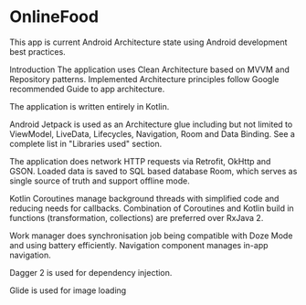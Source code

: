 # OnlineFood

This app is current Android Architecture state using Android development best practices.
 
Introduction
The application uses Clean Architecture based on MVVM and Repository patterns. Implemented Architecture principles follow Google
recommended Guide to app architecture.

The application is written entirely in Kotlin.

Android Jetpack is used as an Architecture glue including but not limited to ViewModel, LiveData, Lifecycles, Navigation, 
Room and Data Binding. See a complete list in "Libraries used" section.

The application does network HTTP requests via Retrofit, OkHttp and GSON. Loaded data is saved to SQL based database Room, 
which serves as single source of truth and support offline mode.

Kotlin Coroutines manage background threads with simplified code and reducing needs for callbacks. 
Combination of Coroutines and Kotlin build in functions (transformation, collections) are preferred over RxJava 2.

Work manager does synchronisation job being compatible with Doze Mode and using battery efficiently. Navigation component 
manages in-app navigation.

Dagger 2 is used for dependency injection.

Glide is used for image loading
 
